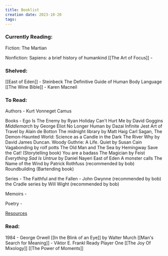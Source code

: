 ```yaml
---
title: Booklist
creation date: 2023-10-20
tags:
---
```

### Currently Reading:
Fiction:
The Martian

Nonfiction:
Sapiens: a brief history of humankind
[[The Art of Focus]] - 

### Shelved: 
[[East of Eden]] - Steinbeck
The Definitive Guide of Human Body Language
[[The Wine Bible]] - Karen Macneil
### To Read:
Authors -
Kurt Vonneget
Camus

Books -
Ego Is The Enemy by Ryan Holiday
Can't Hurt Me by David Goggins
_Middlemarch_ by George Eliot
No Longer Human by Dazai
Infinite Jest
Art of Travel by Alain de Botton
The midnight library by Matt Haig
Carl Sagan, The Demon-Haunted World: Science as a Candle in the Dark
The River Why by David James Duncan.
Woody Guthrie: A Life.
Quiet by Susan Cain
Vagabonding by rolf potts
The Old Man and The Sea by Hemingway
Save the Cat! (Storytelling book)
You are a badass
The Magician by Feist
_Everything Sad Is Untrue_ by Daniel Nayeri
East of Eden
A monster calls
The Name of the Wind by Patrick Rothfuss (recommended by bob)
Roundbuilding (Bartending book)

Series -
The Faithful and the Fallen - John Gwynne  (recommended by bob)
the Cradle series by Will Wight (recommended by bob)

Memoirs - 

Poetry -

[Resources](https://www.reddit.com/r/suggestmeabook/comments/w9by6a/books_that_shaped_your_20s/)

### Read:
1984 - George Orwell
[[In the Blink of an Eye]] by Walter Murch
[[Man's Search for Meaning]] - Viktor E. Frankl
Ready Player One
[[The Joy Of Mixology]]
[[The Power of Moments]]
